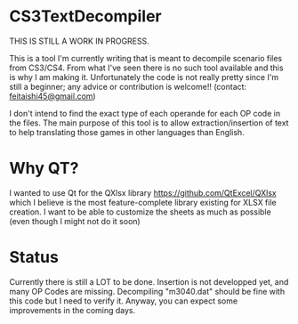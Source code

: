 # CS3TextDecompiler
 THIS IS STILL A WORK IN PROGRESS.
 
 This is a tool I'm currently writing that is meant to decompile scenario files from CS3/CS4. From what I've seen there is no such tool available and this is why I am making it.
 Unfortunately the code is not really pretty since I'm still a beginner; any advice or contribution is welcome!! (contact: feitaishi45@gmail.com)
 
 I don't intend to find the exact type of each operande for each OP code in the files. The main purpose of this tool is to allow extraction/insertion of text to help translating those games in other languages than English.
 
# Why QT?
I wanted to use Qt for the QXlsx library https://github.com/QtExcel/QXlsx which I believe is the most feature-complete library existing for XLSX file creation. I want to be able to customize the sheets as much as possible (even though I might not do it soon)

# Status
Currently there is still a LOT to be done. Insertion is not developped yet, and many OP Codes are missing. Decompiling "m3040.dat" should be fine with this code but I need to verify it. Anyway, you can expect some improvements in the coming days.
 
